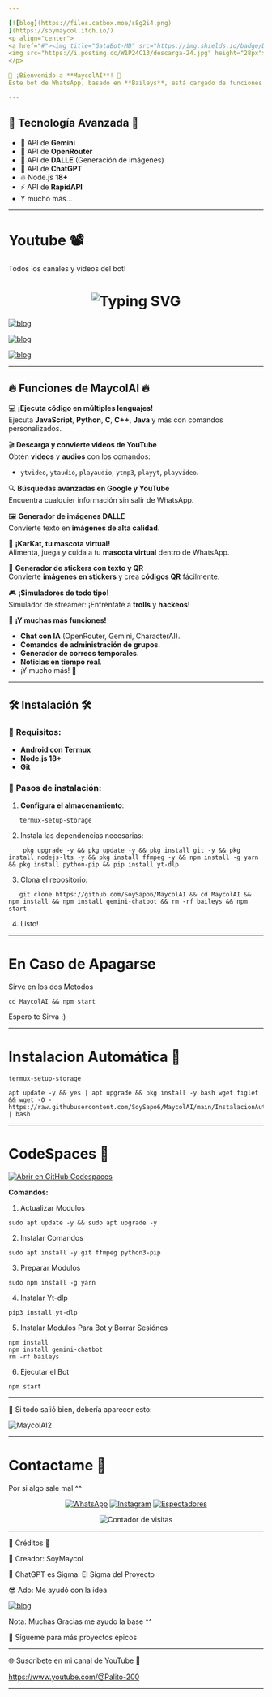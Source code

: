 ```yaml
---

[![blog](https://files.catbox.moe/s8g2i4.png)
](https://soymaycol.itch.io/)
<p align="center">
<a href="#"><img title="GataBot-MD" src="https://img.shields.io/badge/Deja tu ⭐ Para darme motivos de Seguir ^^ -red?colorA=%255ff0000&colorB=%23017e40&style=for-the-badge"></a> 
<img src="https://i.postimg.cc/W1P24C13/descarga-24.jpg" height="28px">
</p>  

🌟 ¡Bienvenido a **MaycolAI**! 🌟  
Este bot de WhatsApp, basado en **Baileys**, está cargado de funciones impresionantes, simuladores locos y un montón de comandos útiles. 😎

---
```

## 🌟 **Tecnología Avanzada** 🌟

- 🧠 API de **Gemini**  
- 🤖 API de **OpenRouter**  
- 🎨 API de **DALLE** (Generación de imágenes)  
- 💬 API de **ChatGPT**  
- 🔥 Node.js **18+**  
- ⚡ API de **RapidAPI**  
- Y mucho más...

---
# Youtube 📽️
<p>Todos los canales y videos del bot!</p>

<h1 align="center">
  <img src="https://readme-typing-svg.herokuapp.com?font=Fira+Code&size=30&pause=5&color=00F7FF&center=true&vCenter=true&width=650&lines=Canales+de+Youtube+🔥🔥" alt="Typing SVG">
</h1>

[![blog](https://img.shields.io/badge/RAP-GataBot_VS_MaycolAI-FF0000?style=for-the-badge&logo=youtube&logoColor=white)
](https://youtu.be/HFNhMzYmA5Y?si=SUWcBEY1u3JUMyN1)

[![blog](https://img.shields.io/badge/Primer_Canal-SoyMaycol-FF0000?style=for-the-badge&logo=youtube&logoColor=white)
](https://www.youtube.com/@Palito-100)

[![blog](https://img.shields.io/badge/Segundo_Canal-SoyMaycol-FF0000?style=for-the-badge&logo=youtube&logoColor=white)
](https://www.youtube.com/@Palito-200)

---

## 🔥 **Funciones de MaycolAI** 🔥

💻 **¡Ejecuta código en múltiples lenguajes!**  
Ejecuta **JavaScript**, **Python**, **C**, **C++**, **Java** y más con comandos personalizados.

🎬 **Descarga y convierte videos de YouTube**  
Obtén **videos** y **audios** con los comandos:  
- `ytvideo`, `ytaudio`, `playaudio`, `ytmp3`, `playyt`, `playvideo`.

🔍 **Búsquedas avanzadas en Google y YouTube**  
Encuentra cualquier información sin salir de WhatsApp.

🖼️ **Generador de imágenes DALLE**  
Convierte texto en **imágenes de alta calidad**.

🐾 **¡KarKat, tu mascota virtual!**  
Alimenta, juega y cuida a tu **mascota virtual** dentro de WhatsApp.

📸 **Generador de stickers con texto y QR**  
Convierte **imágenes en stickers** y crea **códigos QR** fácilmente.

🎮 **¡Simuladores de todo tipo!**  
Simulador de streamer: ¡Enfréntate a **trolls** y **hackeos**!

📡 **¡Y muchas más funciones!**  
- **Chat con IA** (OpenRouter, Gemini, CharacterAI).  
- **Comandos de administración de grupos**.  
- **Generador de correos temporales**.  
- **Noticias en tiempo real**.  
- ¡Y mucho más! 🚀

---

## 🛠 **Instalación** 🛠

### 📱 **Requisitos**:
- **Android con Termux**
- **Node.js 18+**
- **Git**

### 🔧 **Pasos de instalación**:

1. **Configura el almacenamiento**:

   
```
   termux-setup-storage
```

2. Instala las dependencias necesarias:

```
    pkg upgrade -y && pkg update -y && pkg install git -y && pkg install nodejs-lts -y && pkg install ffmpeg -y && npm install -g yarn && pkg install python-pip && pip install yt-dlp
```

3. Clona el repositorio:


```
   git clone https://github.com/SoySapo6/MaycolAI && cd MaycolAI && npm install && npm install gemini-chatbot && rm -rf baileys && npm start
```
4. Listo!

---

# En Caso de Apagarse
Sirve en los dos Metodos

```
cd MaycolAI && npm start

```

Espero te Sirva :)

---
# Instalacion Automática 📂

```
termux-setup-storage

```

```
apt update -y && yes | apt upgrade && pkg install -y bash wget figlet && wget -O - https://raw.githubusercontent.com/SoySapo6/MaycolAI/main/InstalacionAutomatica.sh | bash

```

---

# **CodeSpaces 🚀**

[![Abrir en GitHub Codespaces](https://github.com/codespaces/badge.svg)](https://github.com/codespaces/new?skip_quickstart=true&machine=basicLinux32gb&repo=SoySapo6/MaycolAI&ref=main&geo=UsEast)

**Comandos:**

1. Actualizar Modulos
```
sudo apt update -y && sudo apt upgrade -y
```
2. Instalar Comandos
```
sudo apt install -y git ffmpeg python3-pip
```
3. Preparar Modulos
```
sudo npm install -g yarn
```
4. Instalar Yt-dlp
```
pip3 install yt-dlp
```
5. Instalar Modulos Para Bot y Borrar Sesiónes
```
npm install
npm install gemini-chatbot
rm -rf baileys
```
6. Ejecutar el Bot
```
npm start
```

---

🎉 Si todo salió bien, debería aparecer esto:

![MaycolAI2](https://i.postimg.cc/MZCNbX3T/2-sin-t-tulo-20250323185348.png)

---

# Contactame 🤙
<p>Por si algo sale mal ^^</p>

<div align="center">
  <a href="https://api.whatsapp.com/send/?phone=+51921826291&text=Hola%20👋%20soporte%20de%20Maycol%20AI&type=phone_number&app_absent=0" target="blank"><img src="https://img.shields.io/badge/Whatsapp-30302f?style=flat&logo=whatsapp" alt="WhatsApp" /></a>  
  <a href="http://www.instagram.com/SoyMaycol" target="blank"><img src="https://img.shields.io/badge/Instagram-30302f?style=flat&logo=instagram" alt="Instagram" /></a>  
  <a href="https://github.com/SoySapo6/MaycolAI/watchers"><img title="Espectadores" src="https://img.shields.io/github/watchers/SoySapo6/MaycolAI?label=Espectadores&style=social" alt="Espectadores" /></a>  
</div>

<div align="center">
  <p><img src="https://profile-counter.glitch.me/{MaycolAI}/count.svg" alt="Contador de visitas" /></p>
</div>

---

👑 Créditos 👑

🎩 Creador: SoyMaycol

🤖 ChatGPT es Sigma: El Sigma del Proyecto

😎 Ado: Me ayudó con la idea

[![blog](https://img.shields.io/badge/Base_Utilizada:-Lite_Bot-FFFFFF?style=for-the-badge&logo=github&logoColor=black)
](https://github.com/guiireal/lite-bot)

Nota: Muchas Gracias me ayudo la base ^^

🚀 Sígueme para más proyectos épicos



---

🌐 Suscribete en mi canal de YouTube 🚀

https://www.youtube.com/@Palito-200


---
